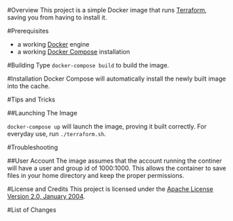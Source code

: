 #Overview
This project is a simple Docker image that runs [Terraform](http://terraform.io/), saving you from having to install it.

#Prerequisites
* a working [Docker](http://docker.io) engine
* a working [Docker Compose](http://docker.io) installation

#Building
Type `docker-compose build` to build the image.

#Installation
Docker Compose will automatically install the newly built image into the cache.

#Tips and Tricks

##Launching The Image

`docker-compose up` will launch the image, proving it built correctly.  For everyday use, run `./terraform.sh`.

#Troubleshooting

##User Account
The image assumes that the account running the continer will have a user and group id of 1000:1000.  This allows the container 
to save files in your home directory and keep the proper permissions.

#License and Credits
This project is licensed under the [Apache License Version 2.0, January 2004](http://www.apache.org/licenses/).

#List of Changes

